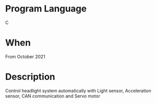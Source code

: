 # Program Language  
C    
# When  
From October 2021  
# Description  
Control headlight system automatically  with Light sensor, Acceleration sensor, CAN communication and Servo motor  

